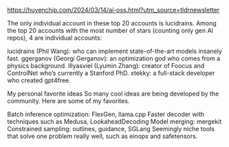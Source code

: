 https://huyenchip.com/2024/03/14/ai-oss.html?utm_source=tldrnewsletter

The only individual account in these top 20 accounts is lucidrains. Among the top 20 accounts with the most number of stars (counting only gen AI repos), 4 are individual accounts:

lucidrains (Phil Wang): who can implement state-of-the-art models insanely fast.
ggerganov (Georgi Gerganov): an optimization god who comes from a physics background.
Illyasviel (Lyumin Zhang): creator of Foocus and ControlNet who’s currently a Stanford PhD.
xtekky: a full-stack developer who created gpt4free.


My personal favorite ideas
So many cool ideas are being developed by the community. Here are some of my favorites.

Batch inference optimization: FlexGen, llama.cpp
Faster decoder with techniques such as Medusa, LookaheadDecoding
Model merging: mergekit
Constrained sampling: outlines, guidance, SGLang
Seemingly niche tools that solve one problem really well, such as einops and safetensors.
